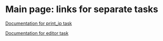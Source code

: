 # Main page: links for separate tasks

[Documentation for print_ip task](../print_ip/html/index.html)

[Documentation for editor task](../editor/html/index.html)
